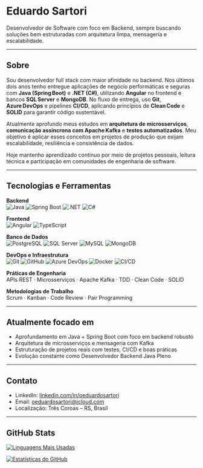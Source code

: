 # Eduardo Sartori

Desenvolvedor de Software com foco em Backend, sempre buscando soluções bem estruturadas com arquitetura limpa, mensageria e escalabilidade.

---

## Sobre

Sou desenvolvedor full stack com maior afinidade no backend. Nos últimos dois anos tenho entregue aplicações de negócio performáticas e seguras com **Java (Spring Boot)** e **.NET (C#)**, utilizando **Angular** no frontend e bancos **SQL Server** e **MongoDB**. No fluxo de entrega, uso **Git**, **Azure DevOps** e pipelines **CI/CD**, aplicando princípios de **Clean Code** e **SOLID** para garantir código sustentável.

Atualmente aprofundo meus estudos em **arquitetura de microsserviços**, **comunicação assíncrona com Apache Kafka** e **testes automatizados**. Meu objetivo é aplicar esses conceitos em projetos de produção que exijam escalabilidade, resiliência e consistência de dados.

Hoje mantenho aprendizado contínuo por meio de projetos pessoais, leitura técnica e participação em comunidades de engenharia de software.

---

## Tecnologias e Ferramentas

**Backend**  
![Java](https://img.shields.io/badge/Java-007396?style=flat&logo=java&logoColor=white)
![Spring Boot](https://img.shields.io/badge/Spring_Boot-6DB33F?style=flat&logo=spring-boot&logoColor=white)
![.NET](https://img.shields.io/badge/.NET-512BD4?style=flat&logo=dotnet&logoColor=white)
![C#](https://img.shields.io/badge/C%23-239120?style=flat&logo=c-sharp&logoColor=white)

**Frontend**  
![Angular](https://img.shields.io/badge/Angular-DD0031?style=flat&logo=angular&logoColor=white)
![TypeScript](https://img.shields.io/badge/TypeScript-3178C6?style=flat&logo=typescript&logoColor=white)

**Banco de Dados**  
![PostgreSQL](https://img.shields.io/badge/PostgreSQL-4169E1?style=flat&logo=postgresql&logoColor=white)
![SQL Server](https://img.shields.io/badge/SQL_Server-CC2927?style=flat&logo=microsoft-sql-server&logoColor=white)
![MySQL](https://img.shields.io/badge/MySQL-4479A1?style=flat&logo=mysql&logoColor=white)
![MongoDB](https://img.shields.io/badge/MongoDB-47A248?style=flat&logo=mongodb&logoColor=white)

**DevOps e Infraestrutura**  
![Git](https://img.shields.io/badge/Git-F05032?style=flat&logo=git&logoColor=white)
![GitHub](https://img.shields.io/badge/GitHub-181717?style=flat&logo=github&logoColor=white)
![Azure DevOps](https://img.shields.io/badge/Azure_DevOps-0078D7?style=flat&logo=azure-devops&logoColor=white)
![Docker](https://img.shields.io/badge/Docker-2496ED?style=flat&logo=docker&logoColor=white)
![CI/CD](https://img.shields.io/badge/CI%2FCD-003366?style=flat&logo=github-actions&logoColor=white)

**Práticas de Engenharia**  
APIs REST · Microsserviços · Apache Kafka · TDD · Clean Code · SOLID

**Metodologias de Trabalho**  
Scrum · Kanban · Code Review · Pair Programming

---

## Atualmente focado em

- Aprofundamento em Java + Spring Boot com foco em backend robusto
- Arquitetura de microsserviços e mensageria com Kafka
- Estruturação de projetos reais com testes, CI/CD e boas práticas
- Evolução constante como Desenvolvedor Backend Java Pleno

---

## Contato

- LinkedIn: [linkedin.com/in/oeduardosartori](https://www.linkedin.com/in/oeduardosartori/)
- Email: oeduardosartori@icloud.com
- Localização: Três Coroas – RS, Brasil

---

## GitHub Stats

[![Linguagens Mais Usadas](https://github-readme-stats.vercel.app/api/top-langs/?username=oeduardosartori&hide=html&layout=compact&theme=dark)](https://github.com/oeduardosartori/)

[![Estatísticas do GitHub](https://github-readme-stats.vercel.app/api?username=oeduardosartori&show_icons=true&theme=dark)](https://github.com/oeduardosartori/)

